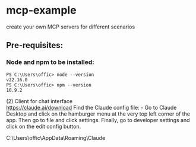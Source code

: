 # mcp-example
create your own MCP servers  for different scenarios



## Pre-requisites:

### Node and npm to be installed:
```text
PS C:\Users\offic> node --version
v22.16.0
PS C:\Users\offic> npm --version
10.9.2
```
(2) Client for chat interface  
https://claude.ai/download
Find the Claude config file: -
Go to Claude Desktop and click on the hamburger menu at the very top left corner of the app. Then go to file and click settings. Finally, go to developer settings and click on the edit config button.

C:\Users\offic\AppData\Roaming\Claude

